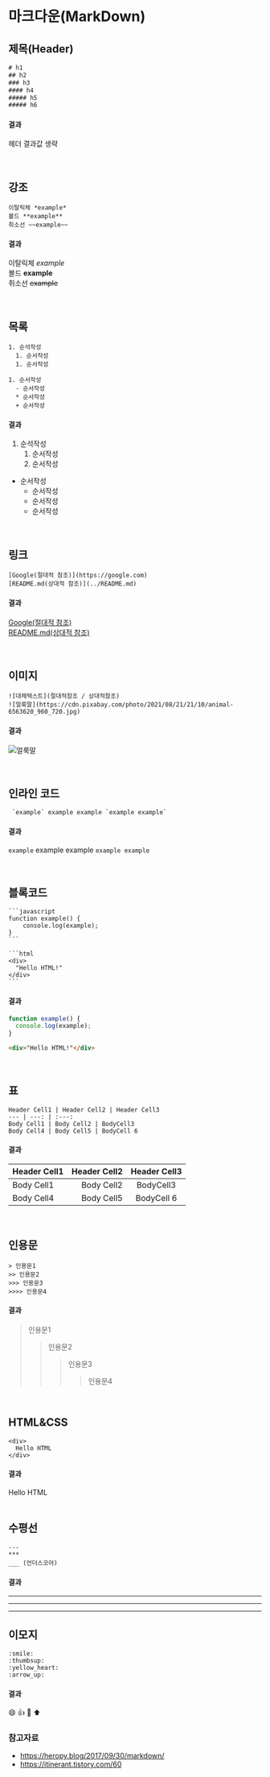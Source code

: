 # 마크다운(MarkDown)

## 제목(Header)

```HTML
# h1
## h2
### h3
#### h4
##### h5
##### h6
```

#### 결과

헤더 결과값 생략

<br>

## 강조

```
이탈릭체 *example*
볼드 **example**
취소선 ~~example~~
```

#### 결과

이탈릭체 _example_ <br />
볼드 **example** <br />
취소선 ~~example~~ <br />

<br>

## 목록

```
1. 순석작성
  1. 순서작성
  1. 순서작성

1. 순서작성
  - 순서작성
  * 순서작성
  + 순서작성
```

#### 결과

1. 순석작성
   1. 순서작성
   1. 순서작성

- 순서작성
  - 순서작성
  * 순서작성
  - 순서작성

<br>

## 링크

```
[Google(절대적 참조)](https://google.com)
[README.md(상대적 참조)](../README.md)
```

#### 결과

[Google(절대적 참조)](https://google.com) <br />
[README.md(상대적 참조)](../README.md)

<br>

## 이미지

```
![대체텍스트](절대적참조 / 상대적참조)
![얼룩말](https://cdn.pixabay.com/photo/2021/08/21/21/10/animal-6563620_960_720.jpg)
```

#### 결과

![얼룩말](https://cdn.pixabay.com/photo/2021/08/21/21/10/animal-6563620_960_720.jpg)

<br>

## 인라인 코드

```
 `example` example example `example example`
```

#### 결과

`example` example example `example example`

<br>

## 블록코드

````
```javascript
function example() {
    console.log(example);
}
```

```html
<div>
  "Hello HTML!"
</div>
```
````

#### 결과

```javascript
function example() {
  console.log(example);
}
```

```html
<div>"Hello HTML!"</div>
```

<br>

## 표

```
Header Cell1 | Header Cell2 | Header Cell3
--- | ---: | :---:
Body Cell1 | Body Cell2 | BodyCell3
Body Cell4 | Body Cell5 | BodyCell 6
```

#### 결과

| Header Cell1 | Header Cell2 | Header Cell3 |
| ------------ | -----------: | :----------: |
| Body Cell1   |   Body Cell2 |  BodyCell3   |
| Body Cell4   |   Body Cell5 |  BodyCell 6  |

<br>

## 인용문

```
> 인용문1
>> 인용문2
>>> 인용문3
>>>> 인용문4

```

#### 결과

> 인용문1
>
> > 인용문2
> >
> > > 인용문3
> > >
> > > > 인용문4

<br>

## HTML&CSS

```
<div>
  Hello HTML
</div>
```

#### 결과

<div>
  Hello HTML
</div>

<br>

## 수평선

```
---
***
___ (언더스코어)
```

#### 결과

---

---

---

## 이모지

```
:smile:
:thumbsup:
:yellow_heart:
:arrow_up:
```

#### 결과

:smile:
:thumbsup:
:yellow_heart:
:arrow_up:

### 참고자료

- https://heropy.blog/2017/09/30/markdown/
- https://itinerant.tistory.com/60
